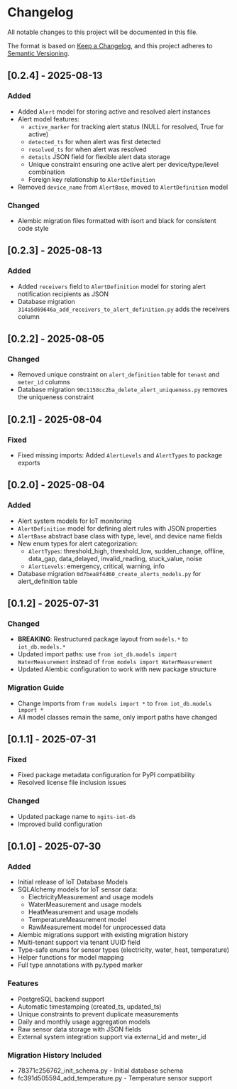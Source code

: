 # Changelog

All notable changes to this project will be documented in this file.

The format is based on [Keep a Changelog](https://keepachangelog.com/en/1.0.0/),
and this project adheres to [Semantic Versioning](https://semver.org/spec/v2.0.0.html).

## [0.2.4] - 2025-08-13

### Added
- Added `Alert` model for storing active and resolved alert instances
- Alert model features:
  - `active_marker` for tracking alert status (NULL for resolved, True for active)
  - `detected_ts` for when alert was first detected
  - `resolved_ts` for when alert was resolved
  - `details` JSON field for flexible alert data storage
  - Unique constraint ensuring one active alert per device/type/level combination
  - Foreign key relationship to `AlertDefinition`
- Removed `device_name` from `AlertBase`, moved to `AlertDefinition` model

### Changed
- Alembic migration files formatted with isort and black for consistent code style

## [0.2.3] - 2025-08-13

### Added
- Added `receivers` field to `AlertDefinition` model for storing alert notification recipients as JSON
- Database migration `314a5d69646a_add_receivers_to_alert_definition.py` adds the receivers column

## [0.2.2] - 2025-08-05

### Changed
- Removed unique constraint on `alert_definition` table for `tenant` and `meter_id` columns
- Database migration `90c1158cc2ba_delete_alert_uniqueness.py` removes the uniqueness constraint

## [0.2.1] - 2025-08-04

### Fixed
- Fixed missing imports: Added `AlertLevels` and `AlertTypes` to package exports

## [0.2.0] - 2025-08-04

### Added
- Alert system models for IoT monitoring
- `AlertDefinition` model for defining alert rules with JSON properties
- `AlertBase` abstract base class with type, level, and device name fields
- New enum types for alert categorization:
  - `AlertTypes`: threshold_high, threshold_low, sudden_change, offline, data_gap, data_delayed, invalid_reading, stuck_value, noise
  - `AlertLevels`: emergency, critical, warning, info
- Database migration `0d7bea8f4d60_create_alerts_models.py` for alert_definition table

## [0.1.2] - 2025-07-31

### Changed
- **BREAKING**: Restructured package layout from `models.*` to `iot_db.models.*`
- Updated import paths: use `from iot_db.models import WaterMeasurement` instead of `from models import WaterMeasurement`
- Updated Alembic configuration to work with new package structure

### Migration Guide
- Change imports from `from models import *` to `from iot_db.models import *`
- All model classes remain the same, only import paths have changed

## [0.1.1] - 2025-07-31

### Fixed
- Fixed package metadata configuration for PyPI compatibility
- Resolved license file inclusion issues

### Changed
- Updated package name to `ngits-iot-db`
- Improved build configuration

## [0.1.0] - 2025-07-30

### Added
- Initial release of IoT Database Models
- SQLAlchemy models for IoT sensor data:
  - ElectricityMeasurement and usage models
  - WaterMeasurement and usage models  
  - HeatMeasurement and usage models
  - TemperatureMeasurement model
  - RawMeasurement model for unprocessed data
- Alembic migrations support with existing migration history
- Multi-tenant support via tenant UUID field
- Type-safe enums for sensor types (electricity, water, heat, temperature)
- Helper functions for model mapping
- Full type annotations with py.typed marker

### Features
- PostgreSQL backend support
- Automatic timestamping (created_ts, updated_ts)  
- Unique constraints to prevent duplicate measurements
- Daily and monthly usage aggregation models
- Raw sensor data storage with JSON fields
- External system integration support via external_id and meter_id

### Migration History Included
- 78371c256762_init_schema.py - Initial database schema
- fc391d505594_add_temperature.py - Temperature sensor support